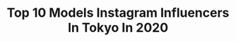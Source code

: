 ---
title: Top 10 Models Instagram Influencers In Tokyo In 2020
description: >-
  Find top models Instagram influencers in Tokyo in 2020. Most popular hashtags: #pr #portraits #indies #as.
platform: Instagram
profiles:
  - username: "hys__maki"
    fullname: >-
      Maki
    location: "Japan"
    followers: 53393
    engagement: 408
    commentsToLikes: 0.008889
    avatar: "https://scontent-lhr8-1.cdninstagram.com/v/t51.2885-19/s320x320/92513574_2419193255038588_1097234474770366464_n.jpg?_nc_ht=scontent-lhr8-1.cdninstagram.com&_nc_ohc=vlaixQ6JjnwAX_T7CKO&oh=f8a223d1b60b7b7cbd29593aaab9d40a&oe=5EB8E072"
    verified: false
    hashtags: "#bridaldress, #conversetokyo, #trishuna, #cosplay"
  - username: "lauraribeiro.x"
    fullname: >-
      LAURA RIBEIRO ラウラ
    location: "Japan"
    followers: 44385
    engagement: 202
    commentsToLikes: 0.015864
    avatar: "https://scontent-lhr8-1.cdninstagram.com/v/t51.2885-19/s320x320/74809895_465018134150010_6651306892842762240_n.jpg?_nc_ht=scontent-lhr8-1.cdninstagram.com&_nc_ohc=f5LMWi4JE30AX9YPwIC&oh=3ab494d2a186338ef40296bc6990541d&oe=5EBC3879"
    verified: true
    hashtags: "#clinique"
  - username: "erina_saiki"
    fullname: >-
      Erina Saiki_彩希エリナ
    location: "Japan"
    followers: 20210
    engagement: 183
    commentsToLikes: 0.060276
    avatar: "https://instagram.fewr1-6.fna.fbcdn.net/v/t51.2885-19/11809975_912743305458472_899772478_a.jpg?_nc_ht=instagram.fewr1-6.fna.fbcdn.net&_nc_ohc=Vo8pV5XPgREAX8jWLQm&oh=fdf2280047f482a8d8ed48e6dd62a675&oe=5EA29963"
    verified: false
    hashtags: "#japane, #pinkmonster, #eat, #hairmake"
  - username: "miki_rolleilife"
    fullname: >-
      M I K I *
    location: "Japan"
    followers: 48250
    engagement: 125
    commentsToLikes: 0.019622
    avatar: "https://scontent-amt2-1.cdninstagram.com/v/t51.2885-19/s320x320/65999504_2357257497928356_2098159977284763648_n.jpg?_nc_ht=scontent-amt2-1.cdninstagram.com&_nc_ohc=c_cgPrk5mmcAX-7btwB&oh=be99ed3ef37e6d8bfa2b2153dc445456&oe=5EB7C81A"
    verified: false
    hashtags: "#miki, #noguchibijoux, #hondarribia, #wakanayara"
  - username: "maimiokuwa"
    fullname: >-
      大桑マイミ
    location: "Japan"
    followers: 34376
    engagement: 202
    commentsToLikes: 0.005951
    avatar: "https://scontent-ams4-1.cdninstagram.com/v/t51.2885-19/s320x320/72412848_567819523783105_575273481608888320_n.jpg?_nc_ht=scontent-ams4-1.cdninstagram.com&_nc_ohc=wtbM-ncEGuQAX_GNx_O&oh=4773e68da8bb503d452091fe35e91c58&oe=5EB47FC3"
    verified: true
    hashtags: "#shiseidoginzatokyo, #sdgs, #20ss, #konadenim"
  - username: "kenimilovanov"
    fullname: >-
      Ken Alexandar Ishii-Milovanov
    location: "Japan"
    followers: 16248
    engagement: 827
    commentsToLikes: 0.075199
    avatar: "https://scontent-lhr8-1.cdninstagram.com/v/t51.2885-19/s320x320/69100590_2462489140497838_5383989106105647104_n.jpg?_nc_ht=scontent-lhr8-1.cdninstagram.com&_nc_ohc=jGZaoZCkPFEAX8IEU8b&oh=e91ad5e57ea14ce1e919d515c3d5b5ce&oe=5EB950CB"
    verified: false
    hashtags: ""
  - username: "haruka_takahashi0127"
    fullname: >-
      高橋晴香
    location: "Japan"
    followers: 91209
    engagement: 152
    commentsToLikes: 0.114411
    avatar: "https://scontent-atl3-1.cdninstagram.com/v/t51.2885-19/s320x320/75280946_479600652673946_3136209686752133120_n.jpg?_nc_ht=scontent-atl3-1.cdninstagram.com&_nc_ohc=e2jXjKa1QAoAX8_IgTx&oh=d35c2c6c1e7c517d44dad180a4b9a4b7&oe=5EBAABD0"
    verified: false
    hashtags: "#nailchange, #americantourister, #tapioca, #owndays"
  - username: "soi_portrait"
    fullname: >-
      soi
    location: "Japan"
    followers: 5880
    engagement: 587
    commentsToLikes: 0.018700
    avatar: "https://scontent-lhr8-1.cdninstagram.com/v/t51.2885-19/s320x320/21294715_2017989675100150_4979901287064666112_n.jpg?_nc_ht=scontent-lhr8-1.cdninstagram.com&_nc_ohc=3lp_TZkIeWsAX-kOQPf&oh=b488e27ccedbafcdd4b479f175926e6e&oe=5EB8F790"
    verified: false
    hashtags: "#team, #screen, #art, #color"
  - username: "adubaby_519"
    fullname: >-
      大口あづ記 Azuki Oguchi
    location: "Japan"
    followers: 5434
    engagement: 841
    commentsToLikes: 0.024795
    avatar: "https://scontent-lhr8-1.cdninstagram.com/v/t51.2885-19/s320x320/42363009_1429465257186546_8947592972757630976_n.jpg?_nc_ht=scontent-lhr8-1.cdninstagram.com&_nc_ohc=-A5qyjom4VYAX-jVgpa&oh=5610ecba54dcfa7d1c4e2ee530a0f66c&oe=5EB5102E"
    verified: false
    hashtags: "#iphone, #silver, #chanel, #portrait"
  - username: "kana_kuraki"
    fullname: >-
      倉木香奈(kana kuraki)
    location: "Japan"
    followers: 8040
    engagement: 512
    commentsToLikes: 0.010669
    avatar: "https://scontent-ams4-1.cdninstagram.com/v/t51.2885-19/s320x320/47112452_593622121101883_5698185411419963392_n.jpg?_nc_ht=scontent-ams4-1.cdninstagram.com&_nc_ohc=Sgpyp82u2-IAX_97Aaa&oh=6ed2307bf7192cb1cefc6a326434432f&oe=5EB0C307"
    verified: false
    hashtags: "#cinema, #kf, #pics, #portraits"
---